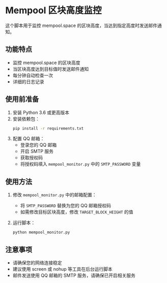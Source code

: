 # Mempool 区块高度监控

这个脚本用于监控 mempool.space 的区块高度，当达到指定高度时发送邮件通知。

## 功能特点

- 监控 mempool.space 的区块高度
- 当区块高度达到目标值时发送邮件通知
- 每分钟自动检查一次
- 详细的日志记录

## 使用前准备

1. 安装 Python 3.6 或更高版本
2. 安装依赖包：
   ```bash
   pip install -r requirements.txt
   ```
3. 配置 QQ 邮箱：
   - 登录您的 QQ 邮箱
   - 开启 SMTP 服务
   - 获取授权码
   - 将授权码填入 `mempool_monitor.py` 中的 `SMTP_PASSWORD` 变量

## 使用方法

1. 修改 `mempool_monitor.py` 中的邮箱配置：
   - 将 `SMTP_PASSWORD` 替换为您的 QQ 邮箱授权码
   - 如需修改目标区块高度，修改 `TARGET_BLOCK_HEIGHT` 的值

2. 运行脚本：
   ```bash
   python mempool_monitor.py
   ```

## 注意事项

- 请确保您的网络连接稳定
- 建议使用 screen 或 nohup 等工具在后台运行脚本
- 邮件发送使用 QQ 邮箱的 SMTP 服务，请确保已开启相关服务 